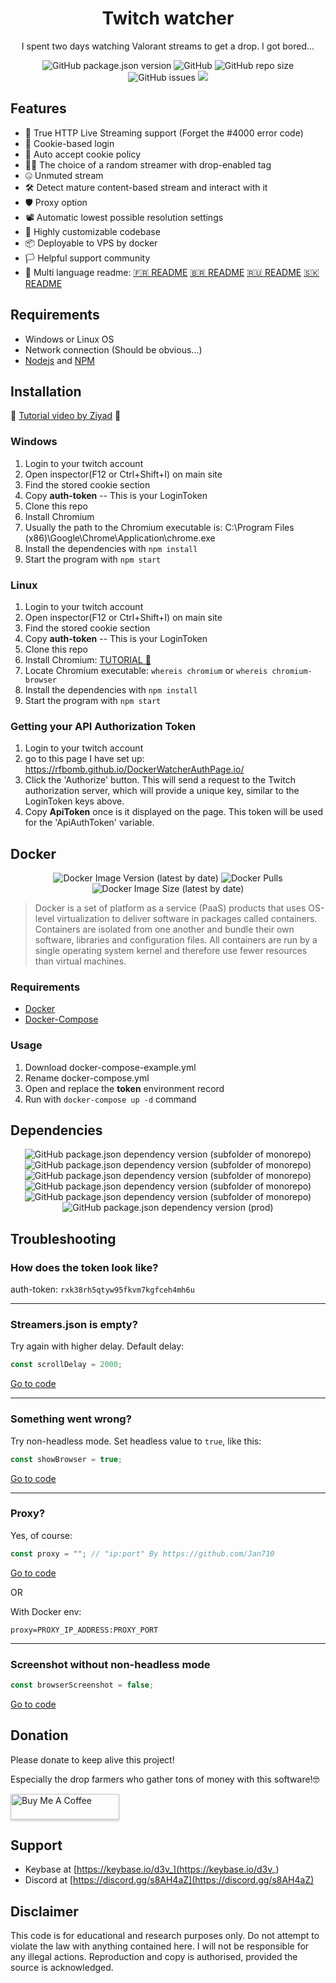 


<h1 align="center">Twitch watcher</h1>
<p align="center"> I spent two days watching Valorant streams to get a drop. I got bored...</p>
<p align="center">
<img alt="GitHub package.json version" src="https://img.shields.io/github/package-json/v/D3vl0per/Valorant-watcher"> <img alt="GitHub" src="https://img.shields.io/github/repo-size/D3vl0per/Valorant-watcher"> <img alt="GitHub repo size" src="https://img.shields.io/github/license/D3vl0per/Valorant-watcher"> <img alt="GitHub issues" src="https://img.shields.io/github/issues/D3vl0per/Valorant-watcher"> <a href="https://asciinema.org/a/rob4Rh1EG4XFVfN4XWK67JSnf" target="_blank"><img src="https://asciinema.org/a/rob4Rh1EG4XFVfN4XWK67JSnf.svg" /></a>
</p>

## Features
- 🎥 True HTTP Live Streaming support (Forget the #4000 error code)
- 🔐 Cookie-based login
- 📜 Auto accept cookie policy
- 👨‍💻 The choice of a random streamer with drop-enabled tag
- 🤐 Unmuted stream
- 🛠 Detect mature content-based stream and interact with it
- 🛡 Proxy option
- 📽 Automatic lowest possible resolution settings
- 🧰 Highly customizable codebase
- 📦 Deployable to VPS by docker
- 🏳️ Helpful support community
- 💬 Multi language readme: [🇫🇷 README](https://github.com/D3vl0per/Valorant-watcher/blob/languages/README_FR.md) [🇧🇷 README](https://github.com/D3vl0per/Valorant-watcher/blob/languages/README_PT.md) [🇷🇺 README](https://github.com/D3vl0per/Valorant-watcher/blob/languages/README_RU.md) [🇸🇰 README](https://github.com/D3vl0per/Valorant-watcher/blob/languages/README_SK.md)

## Requirements

 - Windows or Linux OS
 - Network connection (Should be obvious...)
 - [Nodejs](https://nodejs.org/en/download/) and [NPM](https://www.npmjs.com/get-npm)

## Installation
🎥 [Tutorial video by Ziyad](https://youtu.be/bwzv7wT44Ds) 🎥
### Windows
1. Login to your twitch account
2. Open inspector(F12 or Ctrl+Shift+I) on main site
3. Find the stored cookie section
4. Copy **auth-token**  -- This is your LoginToken
5. Clone this repo
6. Install Chromium
7. Usually the path to the Chromium executable is: C:\\Program Files (x86)\\Google\\Chrome\\Application\\chrome.exe
8. Install the dependencies with `npm install`
9. Start the program with `npm start`
### Linux
1. Login to your twitch account
2. Open inspector(F12 or Ctrl+Shift+I) on main site
3. Find the stored cookie section
4. Copy **auth-token**  -- This is your LoginToken
5. Clone this repo
6. Install Chromium: [TUTORIAL 🤗](https://www.addictivetips.com/ubuntu-linux-tips/install-chromium-on-linux/)
7. Locate Chromium executable: `whereis chromium` or `whereis chromium-browser`
8. Install the dependencies with `npm install`
9. Start the program with `npm start`

### Getting your API Authorization Token
1. Login to your twitch account
2. go to this page I have set up:  https://rfbomb.github.io/DockerWatcherAuthPage.io/
3. Click the 'Authorize' button. This will send a request to the Twitch authorization server, which will provide a unique key, similar to the LoginToken keys above. 
4. Copy **ApiToken** once is it displayed on the page. This token will be used for the 'ApiAuthToken' variable.


## Docker
<p align="center">
<img alt="Docker Image Version (latest by date)" src="https://img.shields.io/docker/v/d3vm/valorant-watcher"> <img alt="Docker Pulls" src="https://img.shields.io/docker/pulls/d3vm/valorant-watcher"> <img alt="Docker Image Size (latest by date)" src="https://img.shields.io/docker/image-size/d3vm/valorant-watcher">
</p>


>Docker is a set of platform as a service (PaaS) products that uses OS-level virtualization to deliver software in packages called containers. Containers are isolated from one another and bundle their own software, libraries and configuration files. All containers are run by a single operating system kernel and therefore use fewer resources than virtual machines.
### Requirements
- [Docker](https://docs.docker.com/get-docker/)
- [Docker-Compose](https://docs.docker.com/compose/install/)

### Usage
1. Download docker-compose-example.yml
2. Rename docker-compose.yml
3. Open and replace the **token** environment record
4. Run with `docker-compose up -d` command
## Dependencies
<p align="center">
<img alt="GitHub package.json dependency version (subfolder of monorepo)" src="https://img.shields.io/github/package-json/dependency-version/D3vl0per/Valorant-watcher/puppeteer-core"> <img alt="GitHub package.json dependency version (subfolder of monorepo)" src="https://img.shields.io/github/package-json/dependency-version/D3vl0per/Valorant-watcher/cheerio"> <img alt="GitHub package.json dependency version (subfolder of monorepo)" src="https://img.shields.io/github/package-json/dependency-version/D3vl0per/Valorant-watcher/inquirer"> <img alt="GitHub package.json dependency version (subfolder of monorepo)" src="https://img.shields.io/github/package-json/dependency-version/D3vl0per/Valorant-watcher/dotenv"> <img alt="GitHub package.json dependency version (subfolder of monorepo)" src="https://img.shields.io/github/package-json/dependency-version/D3vl0per/Valorant-watcher/dayjs"> <img alt="GitHub package.json dependency version (prod)" src="https://img.shields.io/github/package-json/dependency-version/D3vl0per/valorant-watcher/tree-kill">
</p>

## Troubleshooting

### How does the token look like?
auth-token: `rxk38rh5qtyw95fkvm7kgfceh4mh6u`
___


### Streamers.json is empty?

Try again with higher delay.
Default delay:
```javascript
const scrollDelay = 2000;
```
[Go to code](https://github.com/D3vl0per/Valorant-watcher/blob/12dce8065423861971b7088563ad936b2dcc2559/app.js#L15)
___
### Something went wrong?
Try non-headless mode. Set headless value to `true`, like this:
```javascript
const showBrowser = true;
```
[Go to code](https://github.com/D3vl0per/Valorant-watcher/blob/12dce8065423861971b7088563ad936b2dcc2559/app.js#L24)
___
### Proxy?

Yes, of course:
```javascript
const proxy = ""; // "ip:port" By https://github.com/Jan710
```
[Go to code](https://github.com/D3vl0per/Valorant-watcher/blob/12dce8065423861971b7088563ad936b2dcc2559/app.js#L25)  

OR

With Docker env:
```
proxy=PROXY_IP_ADDRESS:PROXY_PORT
```
___
### Screenshot without non-headless mode
```javascript
const browserScreenshot = false;
```
[Go to code](https://github.com/D3vl0per/Valorant-watcher/blob/12dce8065423861971b7088563ad936b2dcc2559/app.js#L27)

## Donation
Please donate to keep alive this project!

Especially the drop farmers who gather tons of money with this software!🤓  

<a href="https://www.buymeacoffee.com/D3v" target="_blank"><img src="https://www.buymeacoffee.com/assets/img/custom_images/orange_img.png" alt="Buy Me A Coffee" style="height: 41px !important;width: 174px !important;box-shadow: 0px 3px 2px 0px rgba(190, 190, 190, 0.5) !important;-webkit-box-shadow: 0px 3px 2px 0px rgba(190, 190, 190, 0.5) !important;" ></a>


## Support
 - Keybase at [https://keybase.io/d3v_](https://keybase.io/d3v_)
 - Discord at [https://discord.gg/s8AH4aZ](https://discord.gg/s8AH4aZ)

## Disclaimer
This code is for educational and research purposes only.
Do not attempt to violate the law with anything contained here.
I will not be responsible for any illegal actions.
Reproduction and copy is authorised, provided the source is acknowledged.
